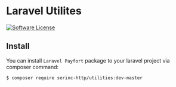 Laravel Utilites
=======================
[![Software License](https://img.shields.io/badge/license-MIT-brightgreen.svg?style=flat-square)](LICENSE.md)

 
## Install

You can install `Laravel Payfort` package to your laravel project via composer command:
```
$ composer require serinc-http/utilities:dev-master
```

